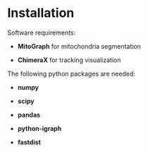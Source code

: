 # Installation

Software requirements:
* **MitoGraph** for mitochondria segmentation

* **ChimeraX** for tracking visualization

The following python packages are needed:
* **numpy**

* **scipy**

* **pandas**

* **python-igraph**

* **fastdist**
